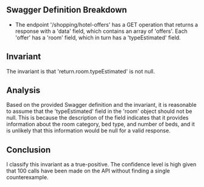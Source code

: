 ## Swagger Definition Breakdown
- The endpoint '/shopping/hotel-offers' has a GET operation that returns a response with a 'data' field, which contains an array of 'offers'. Each 'offer' has a 'room' field, which in turn has a 'typeEstimated' field.

## Invariant
The invariant is that 'return.room.typeEstimated' is not null.

## Analysis
Based on the provided Swagger definition and the invariant, it is reasonable to assume that the 'typeEstimated' field in the 'room' object should not be null. This is because the description of the field indicates that it provides information about the room category, bed type, and number of beds, and it is unlikely that this information would be null for a valid response.

## Conclusion
I classify this invariant as a true-positive. The confidence level is high given that 100 calls have been made on the API without finding a single counterexample.
